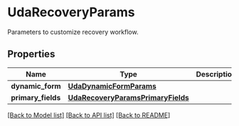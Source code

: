 # UdaRecoveryParams

Parameters to customize recovery workflow.

## Properties
Name | Type | Description | Notes
------------ | ------------- | ------------- | -------------
**dynamic_form** | [**UdaDynamicFormParams**](UdaDynamicFormParams.md) |  | [optional] 
**primary_fields** | [**UdaRecoveryParamsPrimaryFields**](UdaRecoveryParamsPrimaryFields.md) |  | [optional] 

[[Back to Model list]](../README.md#documentation-for-models) [[Back to API list]](../README.md#documentation-for-api-endpoints) [[Back to README]](../README.md)



